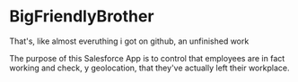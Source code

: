 # BigFriendlyBrother

That's, like almost everuthing i got on github, an unfinished work

The purpose of this Salesforce App is to control that employees are in fact working and check, y geolocation, that they've actually left their workplace.
